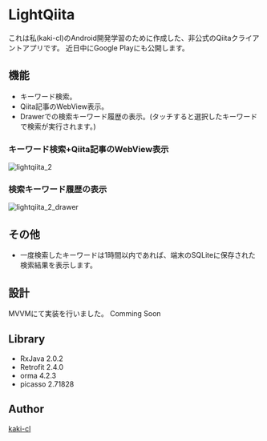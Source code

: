 # LightQiita
これは私(kaki-cl)のAndroid開発学習のために作成した、非公式のQiitaクライアントアプリです。
近日中にGoogle Playにも公開します。

## 機能
- キーワード検索。
- Qiita記事のWebView表示。
- Drawerでの検索キーワード履歴の表示。(タッチすると選択したキーワードで検索が実行されます。)

### キーワード検索+Qiita記事のWebView表示
![lightqiita_2](https://user-images.githubusercontent.com/23579885/38480022-eea7aa5a-3bfd-11e8-8a91-f0fb50538280.gif)

### 検索キーワード履歴の表示
![lightqiita_2_drawer](https://user-images.githubusercontent.com/23579885/38480019-eae14584-3bfd-11e8-8eea-fb181d7e243c.gif)


## その他
- 一度検索したキーワードは1時間以内であれば、端末のSQLiteに保存された検索結果を表示します。

## 設計
MVVMにて実装を行いました。
Comming Soon

## Library
- RxJava 2.0.2
- Retrofit 2.4.0
- orma 4.2.3
- picasso 2.71828

## Author

[kaki-cl](https://github.com/kaki-cl)
